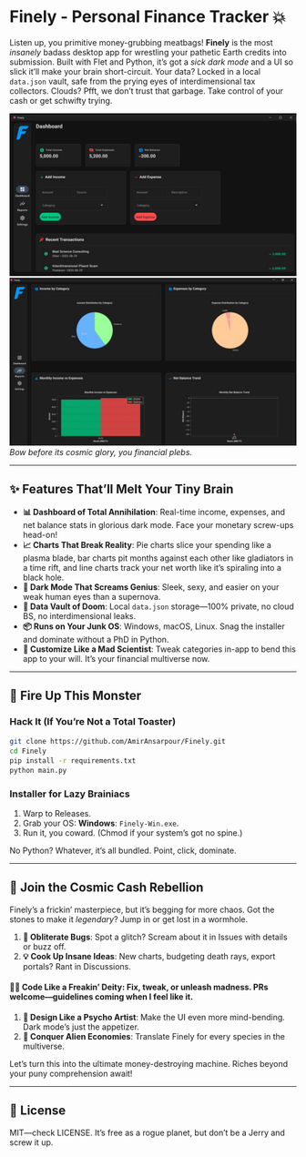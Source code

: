 # Finely - Personal Finance Tracker 💥

Listen up, you primitive money-grubbing meatbags! **Finely** is the most *insanely* badass desktop app for wrestling your pathetic Earth credits into submission. Built with Flet and Python, it’s got a *sick dark mode* and a UI so slick it’ll make your brain short-circuit. Your data? Locked in a local `data.json` vault, safe from the prying eyes of interdimensional tax collectors. Clouds? Pfft, we don’t trust that garbage. Take control of your cash or get schwifty trying.

![Finely Dashboard](assets/screenshots/dashboard.jpg)![Finely Reports](assets/screenshots/reports.jpg)\
*Bow before its cosmic glory, you financial plebs.*

---

## ✨ Features That’ll Melt Your Tiny Brain

- **📊 Dashboard of Total Annihilation**: Real-time income, expenses, and net balance stats in glorious dark mode. Face your monetary screw-ups head-on!
- **📈 Charts That Break Reality**: Pie charts slice your spending like a plasma blade, bar charts pit months against each other like gladiators in a time rift, and line charts track your net worth like it’s spiraling into a black hole.
- **🖤 Dark Mode That Screams Genius**: Sleek, sexy, and easier on your weak human eyes than a supernova.
- **💾 Data Vault of Doom**: Local `data.json` storage—100% private, no cloud BS, no interdimensional leaks.
- **📦 Runs on Your Junk OS**: Windows, macOS, Linux. Snag the installer and dominate without a PhD in Python.
- **🔧 Customize Like a Mad Scientist**: Tweak categories in-app to bend this app to your will. It’s your financial multiverse now.

---

## 🚀 Fire Up This Monster

### Hack It (If You’re Not a Total Toaster)

```bash
git clone https://github.com/AmirAnsarpour/Finely.git
cd Finely
pip install -r requirements.txt
python main.py
```

### Installer for Lazy Brainiacs

1. Warp to Releases.
2. Grab your OS: **Windows**: `Finely-Win.exe`.
3. Run it, you coward. (Chmod if your system’s got no spine.)

No Python? Whatever, it’s all bundled. Point, click, dominate.

---

## 🤝 Join the Cosmic Cash Rebellion

Finely’s a frickin’ masterpiece, but it’s begging for more chaos. Got the stones to make it *legendary*? Jump in or get lost in a wormhole.

1. **🐛 Obliterate Bugs**: Spot a glitch? Scream about it in Issues with details or buzz off.
2. **💡 Cook Up Insane Ideas**: New charts, budgeting death rays, export portals? Rant in Discussions.

#### **👨‍💻 Code Like a Freakin’ Deity**: Fix, tweak, or unleash madness. PRs welcome—guidelines coming when I feel like it.

1. **🎨 Design Like a Psycho Artist**: Make the UI even more mind-bending. Dark mode’s just the appetizer.
2. **🌌 Conquer Alien Economies**: Translate Finely for every species in the multiverse.

Let’s turn this into the ultimate money-destroying machine. Riches beyond your puny comprehension await!

---

## 📜 License

MIT—check LICENSE. It’s free as a rogue planet, but don’t be a Jerry and screw it up.